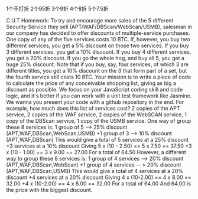 1个不打折
2个95折
3个9折
4个8折
5个7.5折

C.U.T Homework:
To try and encourage more sales of the 5 different Security Service they sell (APT/WAF/DBScan/WebScan/USMB), salesman in our company has decided to offer discounts of multiple-service purchases.
One copy of any of the five services costs 10 BTC.
If, however, you buy two different services, you get a 5% discount on those two services.
If you buy 3 different services, you get a 10% discount.
If you buy 4 different services, you get a 20% discount.
If you go the whole hog, and buy all 5, you get a huge 25% discount.
Note that if you buy, say, four services, of which 3 are different titles, you get a 10% discount on the 3 that form part of a set, but the fourth service still costs 10 BTC.
Your mission is to write a piece of code to calculate the price of any conceivable shopping list, giving as big a discount as possible. We focus on your JavaScript coding skill and code logic, and it's better if you can work with a unit test framework like Jasmine. We wanna you present your code with a github repository in the end.
For example, how much does this list of services cost?
2 copies of the APT service, 2 copies of the WAF service, 2 copies of the WebSCAN service, 1 copy of the DBScan service, 1 copy of the USMB service. One way of group these 8 services is:
1 group of 5 --> 25% discount (APT,WAF,DBScan,WebScan,USMB) +1 group of 3 --> 10% discount (APT,WAF,DBScan) This would give a total of
5 services at a 25% discount +3 services at a 10% discount Giving
5 x (10 - 2.50) == 5 x 7.50 == 37.50 +3 x (10 - 1.00) == 3 x 9.00 == 27.00 For a total of 64.50
However, a different way to group these 8 services is:
1 group of 4 services --> 20% discount (APT,WAF,DBScan,WebScan) +1 group of 4 services -- > 20% discount (APT,WAF,DBScan,USMB) This would give a total of
4 services at a 20% discount +4 services at a 20% discount Giving
4 x (10-2.00) == 4 x 8.00 == 32.00 +4 x (10-2.00) == 4 x 8.00 == 32.00 For a total of 64.00 And 64.00 is the price with the biggest discount.
